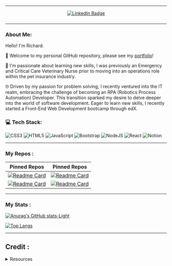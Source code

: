 

---

<div id="badges" align="center" style="padding-bottom: 10px">
  <a href="[https://www.linkedin.com/in/sarah-egleston/](https://www.linkedin.com/in/richard-llewellyn-9073862b/)">
    <img src="https://img.shields.io/badge/LinkedIn-blue?style=for-the-badge&logo=linkedin&logoColor=white" alt="LinkedIn Badge"/>
  </a>
  </div>

---
### About Me:

Hello! I'm Richard. 

👋 Welcome to my personal GitHub repository, please see my [portfolio](https://segleston.github.io/portfolio-react/)! 

🦴 I'm passionate about learning new skills, I was previously an Emergency and Critical Care Veterinary Nurse prior to moving into an operations role within the pet insurance industry. 

🤓 Driven by my passion for problem solving, I recently ventured into the IT realm, embracing the challenge of becoming an RPA (Robotics Process Automation) Developer. This transition sparked my desire to delve deeper into the world of software development. Eager to learn new skills, I recently started a Front-End Web Development bootcamp through edX. 



### 💻 Tech Stack:
![CSS3](https://img.shields.io/badge/css3-%231572B6.svg?style=for-the-badge&logo=css3&logoColor=white) ![HTML5](https://img.shields.io/badge/html5-%23E34F26.svg?style=for-the-badge&logo=html5&logoColor=white) ![JavaScript](https://img.shields.io/badge/javascript-%23323330.svg?style=for-the-badge&logo=javascript&logoColor=%23F7DF1E) ![Bootstrap](https://img.shields.io/badge/bootstrap-%23563D7C.svg?style=for-the-badge&logo=bootstrap&logoColor=white) ![NodeJS](https://img.shields.io/badge/node.js-6DA55F?style=for-the-badge&logo=node.js&logoColor=white) ![React](https://img.shields.io/badge/react-%2320232a.svg?style=for-the-badge&logo=react&logoColor=%2361DAFB) ![Notion](https://img.shields.io/badge/Notion-%23000000.svg?style=for-the-badge&logo=notion&logoColor=white) 

---

### My Repos :


 Pinned Repos                                                                                        |                                                                                       Pinned Repos                                                                                       |
| :----------------------------------------------------------------------------------------------------------------------------------------------------------------------------------------: | :--------------------------------------------------------------------------------------------------------------------------------------------------------------------------------------: |
|         [![Readme Card](https://github-readme-stats.vercel.app/api/pin/?username=segleston&repo=DevOpps&theme=tokyonight)](https://segleston.github.io/DevOpps/)          |          [![Readme Card](https://github-readme-stats.vercel.app/api/pin/?username=segleston&repo=weather-dashboard&theme=tokyonight)](https://segleston.github.io/weather-dashboard/)          |
|                [![Readme Card](https://github-readme-stats.vercel.app/api/pin/?username=segleston&repo=birthday-blast-from-the-past&theme=tokyonight)](https://segleston.github.io/birthday-blast-from-the-past/)          |         [![Readme Card](https://github-readme-stats.vercel.app/api/pin/?username=segleston&repo=portfolio-react&theme=tokyonight)](https://segleston.github.io/portfolio-react/)          |


--- 

### My Stats :


[![Anurag's GitHub stats-Light](https://github-readme-stats.vercel.app/api?username=RichLlew182\&show_icons=true\&theme=default#gh-light-mode-only)](https://github.com/anuraghazra/github-readme-stats#responsive-card-theme#gh-light-mode-only)


[![Top Langs](https://github-readme-stats.vercel.app/api/top-langs/?username=RichLlew182&layout=compact&theme=default#gh-light-mode-only)](https://github.com/anuraghazra/github-readme-stats)


---

## Credit :

<details>
  <summary>Resources</summary>

- Neon photo: [Pexels](https://www.pexels.com/)
- Visits counter: [Anton Komarev](https://github.com/antonkomarev/github-profile-views-counter)
- Readme Stats: [Anurag Hazra](https://github.com/anuraghazra/github-readme-stats)

</details>
